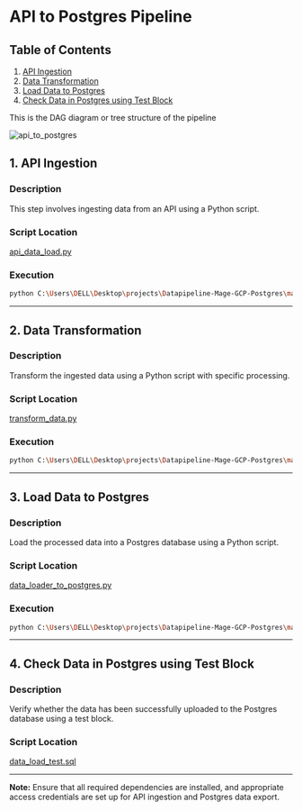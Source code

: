 
# API to Postgres Pipeline

## Table of Contents
1. [API Ingestion](#api-ingestion)
2. [Data Transformation](#data-transformation)
3. [Load Data to Postgres](#load-data-to-postgres)
4. [Check Data in Postgres using Test Block](#check-data-in-postgres)

This is the DAG diagram or tree structure of the pipeline

![api_to_postgres](../images/api_to_postgres_tree.png)

## 1. API Ingestion <a name="api-ingestion"></a>

### Description
This step involves ingesting data from an API using a Python script.

### Script Location 
[api_data_load.py](./api_data_load.py)

### Execution
```bash
python C:\Users\DELL\Desktop\projects\Datapipeline-Mage-GCP-Postgres\mage-magic\data_loaders\api_data_load.py
```

---

## 2. Data Transformation <a name="data-transformation"></a>

### Description
Transform the ingested data using a Python script with specific processing.

### Script Location
[transform_data.py](./tranform_data.py)

### Execution
```bash
python C:\Users\DELL\Desktop\projects\Datapipeline-Mage-GCP-Postgres\mage-magic\transformers\tranform_data.py
```

---

## 3. Load Data to Postgres <a name="load-data-to-postgres"></a>

### Description
Load the processed data into a Postgres database using a Python script.

### Script Location
[data_loader_to_postgres.py](./data_loader_to_postgres.pyy)

### Execution
```bash
python C:\Users\DELL\Desktop\projects\Datapipeline-Mage-GCP-Postgres\mage-magic\data_exporters\data_loader_to_postgres.py
```

---

## 4. Check Data in Postgres using Test Block <a name="check-data-in-postgres"></a>

### Description
Verify whether the data has been successfully uploaded to the Postgres database using a test block.

### Script Location
[data_load_test.sql](../mage-magic/data_loaders/data_load_test.sql)

---

**Note:** Ensure that all required dependencies are installed, and appropriate access credentials are set up for API ingestion and Postgres data export.
